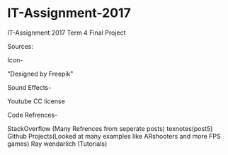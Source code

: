 # IT-Assignment-2017
IT-Assignment 2017 Term 4 Final Project

Sources: 

Icon- 

"Designed by Freepik"


Sound Effects- 

Youtube CC license


Code Refrences-

StackOverflow (Many Refrences from seperate posts)
texnotes(post5)
Github Projects(Looked at many examples like ARshooters and more FPS games)
Ray wendarlich (Tutorials)

